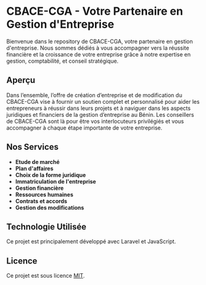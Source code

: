# CBACE-CGA - Votre Partenaire en Gestion d'Entreprise

Bienvenue dans le repository de CBACE-CGA, votre partenaire en gestion d'entreprise. Nous sommes dédiés à vous accompagner vers la réussite financière et la croissance de votre entreprise grâce à notre expertise en gestion, comptabilité, et conseil stratégique.

## Aperçu

Dans l’ensemble, l’offre de création d’entreprise et de modification du CBACE-CGA vise à fournir un soutien complet et personnalisé pour aider les entrepreneurs à réussir dans leurs projets et à naviguer dans les aspects juridiques et financiers de la gestion d’entreprise au Bénin. Les conseillers de CBACE-CGA sont là pour être vos interlocuteurs privilégiés et vous accompagner à chaque étape importante de votre entreprise.

## Nos Services

- **Etude de marché**
- **Plan d'affaires**
- **Choix de la forme juridique**
- **Immatriculation de l'entreprise**
- **Gestion financière**
- **Ressources humaines**
- **Contrats et accords**
- **Gestion des modifications**

## Technologie Utilisée

Ce projet est principalement développé avec Laravel et JavaScript.


## Licence

Ce projet est sous licence [MIT](LICENSE).
